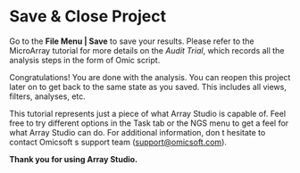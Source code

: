# Save & Close Project

Go to the **File Menu | Save** to save your results.
Please refer to the MicroArray tutorial for more details on the *Audit Trial*,
which records all the analysis steps in the form of Omic script.

Congratulations! You are done with the analysis. You can reopen this project later on to get back to the same state as you saved. This includes all views, filters, analyses, etc.

This tutorial represents just a piece of what Array Studio is capable of.
Feel free to try different options in the Task tab or the NGS menu to get a feel for what Array Studio can do. For additional information, don t hesitate to contact Omicsoft s support team (support@omicsoft.com).

**Thank you for using Array Studio.**
